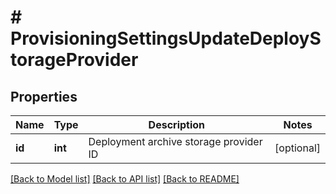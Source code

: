 # # ProvisioningSettingsUpdateDeployStorageProvider

## Properties

Name | Type | Description | Notes
------------ | ------------- | ------------- | -------------
**id** | **int** | Deployment archive storage provider ID | [optional]

[[Back to Model list]](../../README.md#models) [[Back to API list]](../../README.md#endpoints) [[Back to README]](../../README.md)
